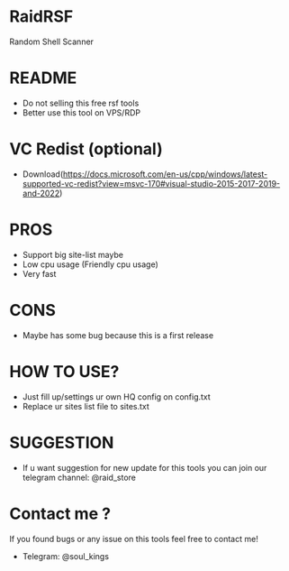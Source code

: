 # RaidRSF
Random Shell Scanner

# README
- Do not selling this free rsf tools
- Better use this tool on VPS/RDP

# VC Redist (optional)
- Download(https://docs.microsoft.com/en-us/cpp/windows/latest-supported-vc-redist?view=msvc-170#visual-studio-2015-2017-2019-and-2022)

# PROS
- Support big site-list maybe
- Low cpu usage (Friendly cpu usage)
- Very fast

# CONS
- Maybe has some bug because this is a first release

# HOW TO USE?
- Just fill up/settings ur own HQ config on config.txt
- Replace ur sites list file to sites.txt

# SUGGESTION
- If u want suggestion for new update for this tools you can join our telegram channel: @raid_store

# Contact me ?
If you found bugs or any issue on this tools feel free to contact me!
- Telegram: @soul_kings
